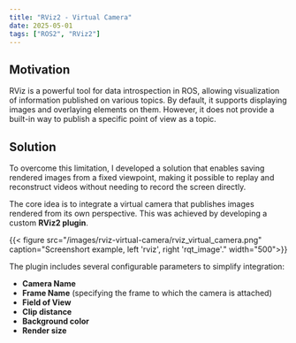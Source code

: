 ```yaml
---
title: "RViz2 - Virtual Camera"
date: 2025-05-01
tags: ["ROS2", "RViz2"]
---
```


## Motivation

RViz is a powerful tool for data introspection in ROS, allowing visualization of information published on various topics. By default, it supports displaying images and overlaying elements on them. However, it does not provide a built-in way to publish a specific point of view as a topic.

## Solution

To overcome this limitation, I developed a solution that enables saving rendered images from a fixed viewpoint, making it possible to replay and reconstruct videos without needing to record the screen directly.

The core idea is to integrate a virtual camera that publishes images rendered from its own perspective. This was achieved by developing a custom **RViz2 plugin**.

{{< figure src="/images/rviz-virtual-camera/rviz_virtual_camera.png" caption="Screenshort example, left 'rviz', right 'rqt_image'." width="500">}}

The plugin includes several configurable parameters to simplify integration:

- **Camera Name**
- **Frame Name** (specifying the frame to which the camera is attached)
- **Field of View**
- **Clip distance**
- **Background color**
- **Render size**

